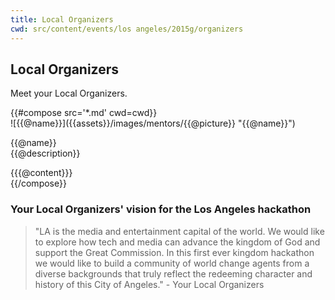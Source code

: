 ```yaml
---
title: Local Organizers
cwd: src/content/events/los angeles/2015g/organizers
---
```


## <i class="icon fa-group"></i> <b>Local Organizers</b>

Meet your Local Organizers.
<div class="row">
{{#compose src='*.md' cwd=cwd}}
<div class="6u">
  <div class="mentor-card expander">
      <span class="mentor-picture">
       ![{{@name}}]({{assets}}/images/mentors/{{@picture}} "{{@name}}")       
      </span>
      <p class="mentor-titles">
        {{@name}}<br/>
        {{@description}}
      </p>
  </div>
  <div class="6u content mentor-description">
    {{{@content}}}
  </div>
</div>
{{/compose}}
</div>

<h3>Your Local Organizers' vision for the Los Angeles hackathon </h3>
<blockquote>"LA is the media and entertainment capital of the world. We would like to explore how tech and media can advance the kingdom of God and support the Great Commission.  In this first ever kingdom hackathon we would like to build a community of world change agents from a diverse backgrounds that truly reflect the redeeming character and history of this City of Angeles." - Your Local Organizers</blockquote>

